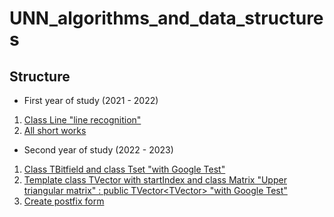 # UNN_algorithms_and_data_structures

## Structure

* First year of study (2021 - 2022)
1. [Class Line "line recognition"](https://github.com/Stepa123de/UNN_algorithms_and_data_structures/tree/main/first_year(20-21)/Line)
2. [All short works](https://github.com/Stepa123de/UNN_algorithms_and_data_structures/tree/main/first_year(20-21)/Home_Works)
* Second year of study (2022 - 2023)

1. [Class TBitfield and class Tset "with Google Test"](https://github.com/Stepa123de/UNN_algorithms_and_data_structures/tree/main/second_year(21-23)/TBitfield)
2. [Template class TVector with startIndex and class Matrix "Upper triangular matrix" : public TVector<TVector<ValType>> "with Google Test"](https://github.com/Stepa123de/UNN_algorithms_and_data_structures/tree/main/second_year(21-23)/TMatrix)
3. [Create postfix form](https://github.com/Stepa123de/UNN_algorithms_and_data_structures/tree/main/second_year(21-23)/MePostfixF)
